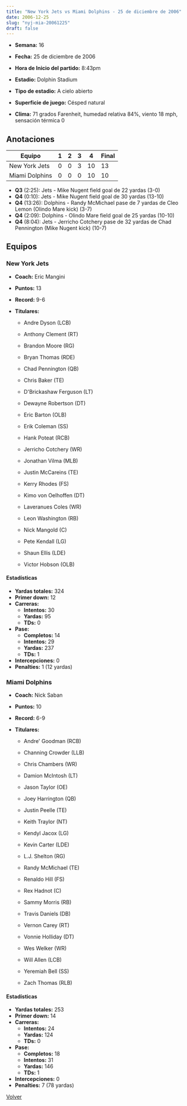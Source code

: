 ```yaml
---
title: "New York Jets vs Miami Dolphins - 25 de diciembre de 2006"
date: 2006-12-25
slug: "nyj-mia-20061225"
draft: false
---
```


* **Semana:** 16
* **Fecha:** 25 de diciembre de 2006

* **Hora de Inicio del partido:** 8:43pm
* **Estadio:** Dolphin Stadium
* **Tipo de estadio:** A cielo abierto
* **Superficie de juego:** Césped natural
* **Clima:** 71 grados Farenheit, humedad relativa 84%, viento 18 mph, sensación térmica 0





## Anotaciones
| Equipo | 1 | 2 | 3 | 4 | Final |
|--------|---|---|---|---|-------|
| New York Jets  | 0 | 0 | 3 | 10  | 13 |
| Miami Dolphins  | 0 | 0 | 0 | 10  | 10 |
* **Q3** (2:25): Jets - Mike Nugent field goal de 22 yardas (3-0)
* **Q4** (0:10): Jets - Mike Nugent field goal de 30 yardas (13-10)
* **Q4** (13:26): Dolphins - Randy McMichael pase de 7 yardas de Cleo Lemon (Olindo Mare kick) (3-7)
* **Q4** (2:09): Dolphins - Olindo Mare field goal de 25 yardas (10-10)
* **Q4** (8:04): Jets - Jerricho Cotchery pase de 32 yardas de Chad Pennington (Mike Nugent kick) (10-7)


## Equipos


### New York Jets
* **Coach:** Eric Mangini
* **Puntos:** 13
* **Record:** 9-6
* **Titulares:** 

  * Andre Dyson (LCB) 

  * Anthony Clement (RT) 

  * Brandon Moore (RG) 

  * Bryan Thomas (RDE) 

  * Chad Pennington (QB) 

  * Chris Baker (TE) 

  * D'Brickashaw Ferguson (LT) 

  * Dewayne Robertson (DT) 

  * Eric Barton (OLB) 

  * Erik Coleman (SS) 

  * Hank Poteat (RCB) 

  * Jerricho Cotchery (WR) 

  * Jonathan Vilma (MLB) 

  * Justin McCareins (TE) 

  * Kerry Rhodes (FS) 

  * Kimo von Oelhoffen (DT) 

  * Laveranues Coles (WR) 

  * Leon Washington (RB) 

  * Nick Mangold (C) 

  * Pete Kendall (LG) 

  * Shaun Ellis (LDE) 

  * Victor Hobson (OLB) 

#### Estadísticas
* **Yardas totales:** 324
* **Primer down:** 12
* **Carreras:**
  * **Intentos:** 30
  * **Yardas:** 95
  * **TDs:** 0
* **Pase:**
  * **Completos:** 14
  * **Intentos:** 29
  * **Yardas:** 237
  * **TDs:** 1
* **Intercepciones:** 0
* **Penalties:** 1 (12 yardas)

### Miami Dolphins
* **Coach:** Nick Saban
* **Puntos:** 10
* **Record:** 6-9
* **Titulares:** 

  * Andre' Goodman (RCB) 

  * Channing Crowder (LLB) 

  * Chris Chambers (WR) 

  * Damion McIntosh (LT) 

  * Jason Taylor (OE) 

  * Joey Harrington (QB) 

  * Justin Peelle (TE) 

  * Keith Traylor (NT) 

  * Kendyl Jacox (LG) 

  * Kevin Carter (LDE) 

  * L.J. Shelton (RG) 

  * Randy McMichael (TE) 

  * Renaldo Hill (FS) 

  * Rex Hadnot (C) 

  * Sammy Morris (RB) 

  * Travis Daniels (DB) 

  * Vernon Carey (RT) 

  * Vonnie Holliday (DT) 

  * Wes Welker (WR) 

  * Will Allen (LCB) 

  * Yeremiah Bell (SS) 

  * Zach Thomas (RLB) 

#### Estadísticas
* **Yardas totales:** 253
* **Primer down:** 14
* **Carreras:**
  * **Intentos:** 24
  * **Yardas:** 124
  * **TDs:** 0
* **Pase:**
  * **Completos:** 18
  * **Intentos:** 31
  * **Yardas:** 146
  * **TDs:** 1
* **Intercepciones:** 0
* **Penalties:** 7 (78 yardas)


[Volver](/historia/2006)
